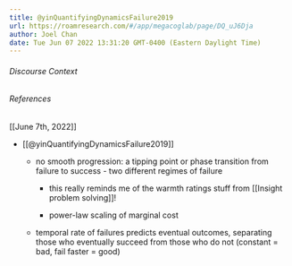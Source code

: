 ```yaml
---
title: @yinQuantifyingDynamicsFailure2019
url: https://roamresearch.com/#/app/megacoglab/page/DQ_uJ6Dja
author: Joel Chan
date: Tue Jun 07 2022 13:31:20 GMT-0400 (Eastern Daylight Time)
---
```




###### Discourse Context



###### References

[[June 7th, 2022]]

- [[@yinQuantifyingDynamicsFailure2019]]

    - no smooth progression: a tipping point or phase transition from failure to success - two different regimes of failure

        - this really reminds me of the warmth ratings stuff from [[Insight problem solving]]!

        - power-law scaling of marginal cost

    - temporal rate of failures predicts eventual outcomes, separating those who eventually succeed from those who do not (constant = bad, fail faster = good)
